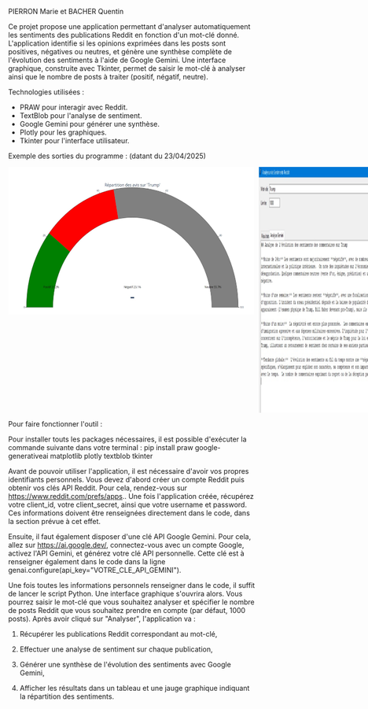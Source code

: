 PIERRON Marie et BACHER Quentin

Ce projet propose une application permettant d'analyser automatiquement les sentiments des publications Reddit en fonction d'un mot-clé donné. L'application identifie si les opinions exprimées dans les posts sont positives, négatives ou neutres, et génère une synthèse complète de l'évolution des sentiments à l'aide de Google Gemini. Une interface graphique, construite avec Tkinter, permet de saisir le mot-clé à analyser ainsi que le nombre de posts à traiter (positif, négatif, neutre).

Technologies utilisées : 
- PRAW pour interagir avec Reddit.
- TextBlob pour l'analyse de sentiment.
- Google Gemini pour générer une synthèse.
- Plotly pour les graphiques.
- Tkinter pour l'interface utilisateur.

Exemple des sorties du programme : (datant du 23/04/2025)

<div style="display: flex; gap: 10px;">
  <img src="sorties/Graphique.jpg" alt="Résultat 1" width="500" height="300"/>
  <img src="sorties/Synthèse.jpg" alt="Résultat 2" width="900" height="500"/>
</div>


Pour faire fonctionner l'outil : 

Pour installer touts les packages nécessaires, il est possible d'exécuter la commande suivante dans votre terminal :
pip install praw google-generativeai matplotlib plotly textblob tkinter

Avant de pouvoir utiliser l'application, il est nécessaire d'avoir vos propres identifiants personnels. Vous devez d'abord créer un compte Reddit puis obtenir vos clés API Reddit. Pour cela, rendez-vous sur https://www.reddit.com/prefs/apps.. Une fois l'application créée, récupérez votre client_id, votre client_secret, ainsi que votre username et password. Ces informations doivent être renseignées directement dans le code, dans la section prévue à cet effet.

Ensuite, il faut également disposer d'une clé API Google Gemini. Pour cela, allez sur https://ai.google.dev/, connectez-vous avec un compte Google, activez l'API Gemini, et générez votre clé API personnelle. Cette clé est à renseigner également dans le code dans la ligne genai.configure(api_key="VOTRE_CLE_API_GEMINI").

Une fois toutes les informations personnels renseigner dans le code, il suffit de lancer le script Python. Une interface graphique s'ouvrira alors. Vous pourrez saisir le mot-clé que vous souhaitez analyser et spécifier le nombre de posts Reddit que vous souhaitez prendre en compte (par défaut, 1000 posts). Après avoir cliqué sur "Analyser", l'application va :

1. Récupérer les publications Reddit correspondant au mot-clé,

2. Effectuer une analyse de sentiment sur chaque publication,

3. Générer une synthèse de l'évolution des sentiments avec Google Gemini,

4. Afficher les résultats dans un tableau et une jauge graphique indiquant la répartition des sentiments.
